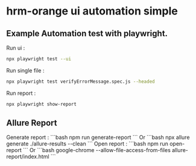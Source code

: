 # hrm-orange ui automation simple

<h2>Example Automation test with playwright.</h2>

Run ui :

```bash
npx playwright test --ui
```

Run single file :

```bash
npx playwright test verifyErrorMessage.spec.js --headed
```

Run report :

```bash
npx playwright show-report
```

<h2>Allure Report</h2>
Generate report : 
```bash
npm run generate-report 
```
Or
```bash
npx allure generate ./allure-results --clean
```
Open report : 
```bash
npm run open-report 
```
Or  
```bash
google-chrome --allow-file-access-from-files allure-report/index.html
```
